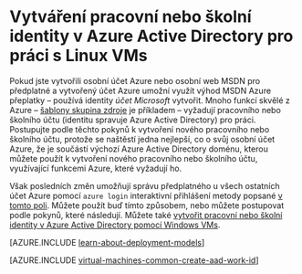 <properties
   pageTitle="Vytvoření pracovního nebo školního identity v AAD | Microsoft Azure"
   description="Naučte se vytvářet pracovní nebo školní identity v Azure Active Directory pro práci s virtuálních počítačích Linux."
   services="virtual-machines-linux"
   documentationCenter=""
   authors="squillace"
   manager="timlt"
   editor=""
   tags="azure-service-management,azure-resource-manager"/>

<tags
   ms.service="virtual-machines-linux"
   ms.devlang="na"
   ms.topic="article"
   ms.tgt_pltfrm="vm-linux"
   ms.workload="infrastructure"
   ms.date="08/23/2016"
   ms.author="rasquill"/>

# <a name="creating-a-work-or-school-identity-in-azure-active-directory-to-use-with-linux-vms"></a>Vytváření pracovní nebo školní identity v Azure Active Directory pro práci s Linux VMs

Pokud jste vytvořili osobní účet Azure nebo osobní web MSDN pro předplatné a vytvořený účet Azure umožní využít výhod MSDN Azure přeplatky – používá identity *účet Microsoft* vytvořit. Mnoho funkcí skvělé z Azure – [šablony skupina zdroje](../azure-resource-manager/resource-group-overview.md) je příkladem – vyžadují pracovního nebo školního účtu (identitu spravuje Azure Active Directory) pro práci. Postupujte podle těchto pokynů k vytvoření nového pracovního nebo školního účtu, protože se naštěstí jedna nejlepší, co o svůj osobní účet Azure, že je součástí výchozí Azure Active Directory doménu, kterou můžete použít k vytvoření nového pracovního nebo školního účtu, využívající funkcemi Azure, které vyžadují ho.

Však posledních změn umožňují správu předplatného u všech ostatních účet Azure pomocí `azure login` interaktivní přihlášení metody popsané [v tomto poli](../xplat-cli-connect.md). Můžete použít buď tímto způsobem, nebo můžete postupovat podle pokynů, které následují. Můžete také [vytvořit pracovní nebo školní identity v Azure Active Directory pomocí Windows VMs](virtual-machines-windows-create-aad-work-id.md).

[AZURE.INCLUDE [learn-about-deployment-models](../../includes/learn-about-deployment-models-both-include.md)]

[AZURE.INCLUDE [virtual-machines-common-create-aad-work-id](../../includes/virtual-machines-common-create-aad-work-id.md)]
